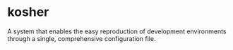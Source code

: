# kosher
A system that enables the easy reproduction of development environments through a single, comprehensive configuration file.
